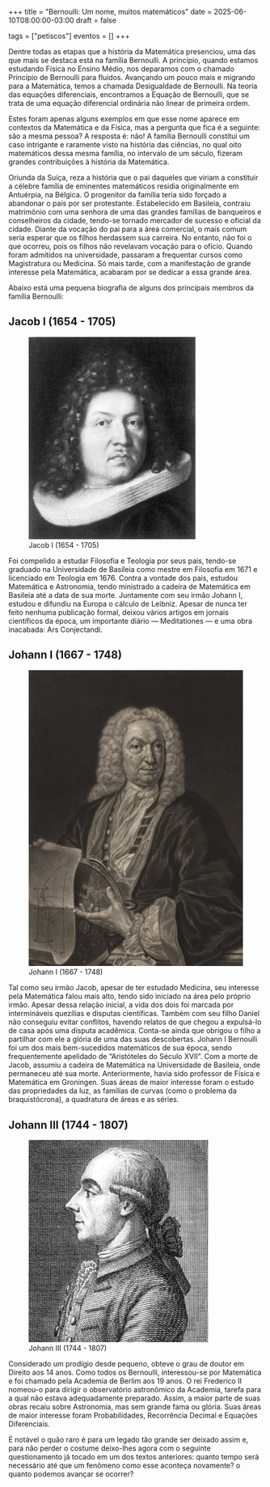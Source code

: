 +++
title = "Bernoulli: Um nome, muitos matemáticos"
date = 2025-06-10T08:00:00-03:00
draft = false

tags = ["petiscos"]
eventos = []
+++

Dentre todas as etapas que a história da Matemática presenciou, uma das que mais se destaca está na família Bernoulli. A princípio, quando estamos estudando Física no Ensino Médio, nos deparamos com o chamado Princípio de Bernoulli para fluidos. Avançando um pouco mais e migrando para a Matemática, temos a chamada Desigualdade de Bernoulli. Na teoria das equações diferenciais, encontramos a Equação de Bernoulli, que se trata de uma equação diferencial ordinária não linear de primeira ordem.

Estes foram apenas alguns exemplos em que esse nome aparece em contextos da Matemática e da Física, mas a pergunta que fica é a seguinte: são a mesma pessoa?
A resposta é: não! A família Bernoulli constitui um caso intrigante e raramente visto na história das ciências, no qual oito matemáticos dessa mesma família, no intervalo de um século, fizeram grandes contribuições à história da Matemática.

Oriunda da Suíça, reza a história que o pai daqueles que viriam a constituir a célebre família de eminentes matemáticos residia originalmente em Antuérpia, na Bélgica. O progenitor da família teria sido forçado a abandonar o país por ser protestante. Estabelecido em Basileia, contraiu matrimônio com uma senhora de uma das grandes famílias de banqueiros e conselheiros da cidade, tendo-se tornado mercador de sucesso e oficial da cidade.
Diante da vocação do pai para a área comercial, o mais comum seria esperar que os filhos herdassem sua carreira. No entanto, não foi o que ocorreu, pois os filhos não revelavam vocação para o ofício. Quando foram admitidos na universidade, passaram a frequentar cursos como Magistratura ou Medicina. Só mais tarde, com a manifestação de grande interesse pela Matemática, acabaram por se dedicar a essa grande área.

Abaixo está uma pequena biografia de alguns dos principais membros da família Bernoulli:

## Jacob I (1654 - 1705)

<figure class="mx-auto max-w-fit"> 
    <img class="rounded-md" src="./1.jpeg">
    <figcaption class="mx-auto max-w-fit">Jacob I (1654 - 1705)</figcaption>
</figure>

Foi compelido a estudar Filosofia e Teologia por seus pais, tendo-se graduado na Universidade de Basileia como mestre em Filosofia em 1671 e licenciado em Teologia em 1676. Contra a vontade dos pais, estudou Matemática e Astronomia, tendo ministrado a cadeira de Matemática em Basileia até a data de sua morte. Juntamente com seu irmão Johann I, estudou e difundiu na Europa o cálculo de Leibniz. Apesar de nunca ter feito nenhuma publicação formal, deixou vários artigos em jornais científicos da época, um importante diário — Meditationes — e uma obra inacabada: Ars Conjectandi.

## Johann I (1667 - 1748)

<figure class="mx-auto max-w-fit"> 
    <img class="rounded-md" alt="Johann I" src="./2.jpeg">
    <figcaption class="mx-auto max-w-fit">Johann I (1667 - 1748)</figcaption>
</figure>

Tal como seu irmão Jacob, apesar de ter estudado Medicina, seu interesse pela Matemática falou mais alto, tendo sido iniciado na área pelo próprio irmão. Apesar dessa relação inicial, a vida dos dois foi marcada por intermináveis quezílias e disputas científicas. Também com seu filho Daniel não conseguiu evitar conflitos, havendo relatos de que chegou a expulsá-lo de casa após uma disputa acadêmica. Conta-se ainda que obrigou o filho a partilhar com ele a glória de uma das suas descobertas.
Johann I Bernoulli foi um dos mais bem-sucedidos matemáticos de sua época, sendo frequentemente apelidado de “Aristóteles do Século XVII”. Com a morte de Jacob, assumiu a cadeira de Matemática na Universidade de Basileia, onde permaneceu até sua morte. Anteriormente, havia sido professor de Física e Matemática em Groningen. Suas áreas de maior interesse foram o estudo das propriedades da luz, as famílias de curvas (como o problema da braquistócrona), a quadratura de áreas e as séries.

## Johann III (1744 - 1807)

<figure class="mx-auto max-w-fit"> 
    <img class="rounded-md" alt="Johann III" src="./3.jpeg">
    <figcaption class="mx-auto max-w-fit">Johann III (1744 - 1807)</figcaption>
</figure>

Considerado um prodígio desde pequeno, obteve o grau de doutor em Direito aos 14 anos. Como todos os Bernoulli, interessou-se por Matemática e foi chamado pela Academia de Berlim aos 19 anos. O rei Frederico II nomeou-o para dirigir o observatório astronômico da Academia, tarefa para a qual não estava adequadamente preparado. Assim, a maior parte de suas obras recaiu sobre Astronomia, mas sem grande fama ou glória.
Suas áreas de maior interesse foram Probabilidades, Recorrência Decimal e Equações Diferenciais.

É notável o quão raro é para um legado tão grande ser deixado assim e, para não perder o costume deixo-lhes agora com o seguinte questionamento já tocado em um dos textos anteriores: quanto tempo será necessário até que um fenômeno como esse aconteça novamente? o quanto podemos avançar se ocorrer?
